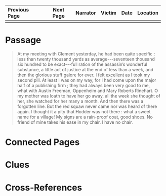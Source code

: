 | Previous Page | Next Page | Narrator | Victim | Date | Location |
|:--------------|:---------:|---------:|-------:|-----:|---------:|
|               |           |          |        |      |          |

# Passage
>At my meeting with Clement yesterday, he had been quite specific : less than twenty thousand yards as average---seventeen thousand six hundred to be exact---full ration of the assassin’s wonderful substance, a little act of justice at the end of less than a week, and then the glorious stuff galore for ever. I felt excellent as I took my second pill. At least I was on my way, for I had come upon the major half of a publishing firm ; they had always been very good to me, what with Austin Freeman, Oppenheim and Mary Roberts Rinehart. O my mother was loath to have her go away, all the week she thought of her, she watched for her many a month. And then there was a forgotten line. But the red squaw never came nor was heard of there again. I thought it a pity that Hodder was not there : what a sweet name for a village! My signs are a rain-proof coat, good shoes. No friend of mine takes his ease in my chair. I have no chair.
# Connected Pages
# Clues
# Cross-References
